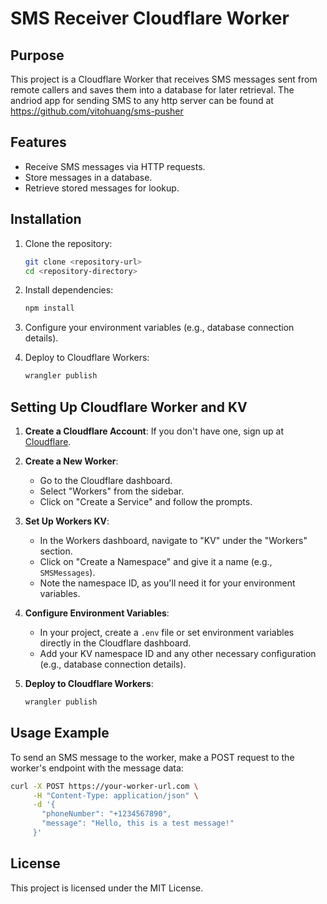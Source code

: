 # SMS Receiver Cloudflare Worker

## Purpose
This project is a Cloudflare Worker that receives SMS messages sent from remote callers and saves them into a database for later retrieval.
The andriod app for sending SMS to any http server can be found at https://github.com/vitohuang/sms-pusher

## Features
- Receive SMS messages via HTTP requests.
- Store messages in a database.
- Retrieve stored messages for lookup.

## Installation
1. Clone the repository:
   ```bash
   git clone <repository-url>
   cd <repository-directory>
   ```

2. Install dependencies:
   ```bash
   npm install
   ```

3. Configure your environment variables (e.g., database connection details).

4. Deploy to Cloudflare Workers:
   ```bash
   wrangler publish
   ```

## Setting Up Cloudflare Worker and KV
1. **Create a Cloudflare Account**: If you don't have one, sign up at [Cloudflare](https://www.cloudflare.com/).

2. **Create a New Worker**:
   - Go to the Cloudflare dashboard.
   - Select "Workers" from the sidebar.
   - Click on "Create a Service" and follow the prompts.

3. **Set Up Workers KV**:
   - In the Workers dashboard, navigate to "KV" under the "Workers" section.
   - Click on "Create a Namespace" and give it a name (e.g., `SMSMessages`).
   - Note the namespace ID, as you'll need it for your environment variables.

4. **Configure Environment Variables**:
   - In your project, create a `.env` file or set environment variables directly in the Cloudflare dashboard.
   - Add your KV namespace ID and any other necessary configuration (e.g., database connection details).

5. **Deploy to Cloudflare Workers**:
   ```bash
   wrangler publish
   ```

## Usage Example
To send an SMS message to the worker, make a POST request to the worker's endpoint with the message data:

```bash
curl -X POST https://your-worker-url.com \
     -H "Content-Type: application/json" \
     -d '{
       "phoneNumber": "+1234567890",
       "message": "Hello, this is a test message!"
     }'

```

## License
This project is licensed under the MIT License.
